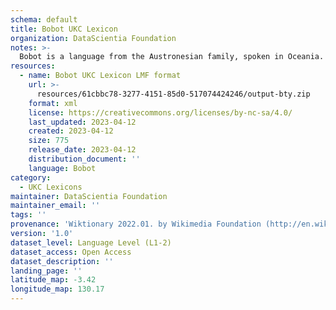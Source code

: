```yaml
---
schema: default
title: Bobot UKC Lexicon
organization: DataScientia Foundation
notes: >-
  Bobot is a language from the Austronesian family, spoken in Oceania. The UKC Lexicon of Bobot is represented as a lexico-semantic network. It consists of words, word senses, synsets, as well as sense-level and synset-level relationships.
resources:
  - name: Bobot UKC Lexicon LMF format
    url: >-
      resources/61cbbc78-3277-4151-85d0-517074424246/output-bty.zip
    format: xml
    license: https://creativecommons.org/licenses/by-nc-sa/4.0/
    last_updated: 2023-04-12
    created: 2023-04-12
    size: 775
    release_date: 2023-04-12
    distribution_document: ''
    language: Bobot
category:
  - UKC Lexicons
maintainer: DataScientia Foundation
maintainer_email: ''
tags: ''
provenance: 'Wiktionary 2022.01. by Wikimedia Foundation (http://en.wiktionary.org); Princeton WordNet 2.1 by Princeton University (https://wordnet.princeton.edu)'
version: '1.0'
dataset_level: Language Level (L1-2)
dataset_access: Open Access
dataset_description: ''
landing_page: ''
latitude_map: -3.42
longitude_map: 130.17
---
```

